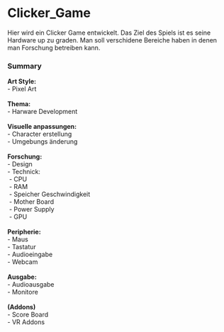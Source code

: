 # Clicker_Game
<p>Hier wird ein Clicker Game entwickelt. Das Ziel des Spiels ist es seine Hardware up zu graden. Man soll verschidene Bereiche haben in denen man Forschung betreiben kann.</p>

<h3>Summary</h3>
<p>
  <b>Art Style:</b><br>
  - Pixel Art<br>
  <br>
  <b>Thema:</b><br>
  - Harware Development<br>
  <br>
  <b>Visuelle anpassungen:</b><br>
  - Character erstellung<br>
  - Umgebungs änderung<br>
  <br>
  <b>Forschung:</b><br>
  - Design<br>
  - Technick:<br>
  &nbsp;- CPU<br>
  &nbsp;- RAM<br>
  &nbsp;- Speicher Geschwindigkeit<br>
  &nbsp;- Mother Board<br>
  &nbsp;- Power Supply<br>
  &nbsp;- GPU<br>
  <br>
  <b>Peripherie:</b><br>
  - Maus<br>
  - Tastatur<br>
  - Audioeingabe<br>
  - Webcam<br>
  <br>
  <b>Ausgabe:</b><br>
  - Audioausgabe<br>
  - Monitore<br>
  <br>
  <b>(Addons)</b><br>
  - Score Board<br>
  - VR Addons
</p>
